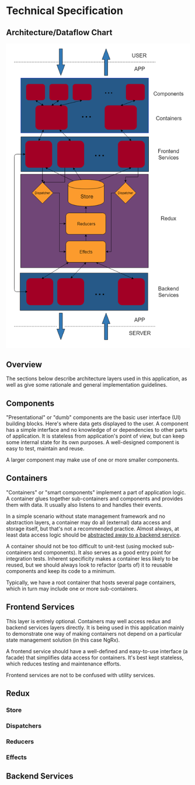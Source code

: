 # Technical Specification

## Architecture/Dataflow Chart

![Architecture/Dataflow Chart](architecture.png)

## Overview

The sections below describe architecture layers used in this application, as  well as give some rationale and general implementation guidelines.

## Components

"Presentational" or "dumb" components are the basic user interface (UI) building blocks. Here's where data gets displayed to the user. A component has a simple interface and no knowledge of or dependencies to other parts of application. It is stateless from application's point of view, but can keep some internal state for its own purposes. A well-designed component is easy to test, maintain and reuse.

A larger component may make use of one or more smaller components.

## Containers

"Containers" or "smart components" implement a part of application logic. A container glues together sub-containers and components and provides them with data. It usually also listens to and handles their events.

In a simple scenario without state management framework and no abstraction layers, a container may do all (external) data access and storage itself, but that's not a recommended practice. Almost always, at least data access logic should be [abstracted away to a backend service](##backend-services).

A container should not be too difficult to unit-test (using mocked sub-containers and components). It also serves as a good entry point for integration tests. Inherent specificity makes a container less likely to be reused, but we should always look to refactor (parts of) it to reusable components and keep its code to a minimum.

Typically, we have a root container that hosts several page containers, which in turn may include one or more sub-containers.

## Frontend Services

This layer is entirely optional. Containers may well access redux and backend services layers directly. It is being used in this application mainly to demonstrate one way of making containers not depend on a particular state management solution (in this case NgRx).

A frontend service should have a well-defined and easy-to-use interface (a facade) that simplifies data access for containers. It's best kept stateless, which reduces testing and maintenance efforts.

Frontend services are not to be confused with utility services.

## Redux

### Store

### Dispatchers

### Reducers

### Effects

## Backend Services
